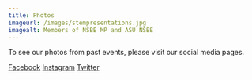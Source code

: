 ```yaml
---
title: Photos
imageurl: /images/stempresentations.jpg
imagealt: Members of NSBE MP and ASU NSBE
---
```


To see our photos from past events, please visit our social media pages.

<a class="btn text-white" href="https://www.facebook.com/nsbemp" target="_blank">
<i class="bi bi-facebook"></i> Facebook</a>
<a class="text-white btn" href="https://www.instagram.com/nsbemp" target="_blank">
<i class="bi bi-instagram"></i> Instagram</a>
<a class="text-white btn" href="https://twitter.com/nsbemp" target="_blank">
<i class="bi bi-twitter"></i> Twitter</a>
